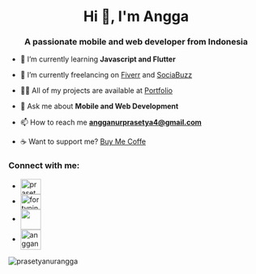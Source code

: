 <h1 align="center">Hi 👋, I'm Angga</h1>
<h3 align="center">A passionate mobile and web developer from Indonesia</h3>

- 🌱 I’m currently learning **Javascript and Flutter**

- 🔭 I’m currently freelancing on [Fiverr](https://www.fiverr.com/share/mYpyGx) and [SociaBuzz](https://www.sociabuzz.com/anggaprasetya/s/saya-akan-membuat-aplikasi-mobile-untuk-anda)

- 👨‍💻 All of my projects are available at [Portfolio](https://prasetyanurangga.github.io)

- 💬 Ask me about **Mobile and Web Development**

- 📫 How to reach me **angganurprasetya4@gmail.com**

- ☕ Want to support me? [Buy Me Coffe](https://ko-fi.com/prasetyanurangga)

<h3 align="left">Connect with me:</h3>
<ul>
<li> <a href="https://dev.to/prasetyanurangga" target="_blank"><img align="center" src="https://cdn.jsdelivr.net/npm/simple-icons@3.0.1/icons/dev-dot-to.svg" alt="prasetyanurangga" height="30" width="40" /></a> </li>
<li> <a href="https://twitter.com/twentytwotail" target="_blank"><img align="center" src="https://seeklogo.com/images/T/twitter-logo-A84FE9258E-seeklogo.com.png" alt="fortyninetail" height="30" width="40" /></a> </li>
<li> <a href="https://linkedin.com/in/angga-nur-prasetya-936687180" target="_blank"><img align="center" src="https://upload.wikimedia.org/wikipedia/commons/thumb/0/01/LinkedIn_Logo.svg/1280px-LinkedIn_Logo.svg.png" height="40" /></a> </li>
<li> <a href="https://instagram.com/angganurprasetya" target="_blank"><img align="center" src="https://upload.wikimedia.org/wikipedia/commons/thumb/a/a5/Instagram_icon.png/1024px-Instagram_icon.png" alt="angganurprasetya" height="40" width="40" /></a> </li>
</ul>


<img align="center" src="https://github-readme-stats.vercel.app/api?username=prasetyanurangga&show_icons=true&locale=en" alt="prasetyanurangga" />

